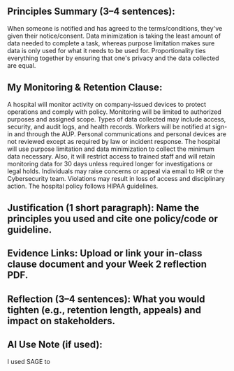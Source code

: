 ## Principles Summary (3–4 sentences):
When someone is notified and has agreed to the terms/conditions, they've given their notice/consent. Data minimization is taking the least amount of data needed to complete a task, whereas purpose limitation makes sure data is only used for what it needs to be used for. Proportionality ties everything together by ensuring that one's privacy and the data collected are equal.  

## My Monitoring & Retention Clause:
A hospital will monitor activity on company-issued devices to protect operations and comply with policy. Monitoring will be limited to authorized purposes and assigned scope. Types of data collected may include access, security, and audit logs, and health records. Workers will be notified at sign-in and through the AUP. Personal communications and personal devices are not reviewed except as required by law or incident response.
The hospital will use purpose limitation and data minimization to collect the minimum data necessary. Also, it will restrict access to trained staff and will retain monitoring data for 30 days unless required longer for investigations or legal holds. Individuals may raise concerns or appeal via email to HR or the Cybersecurity team. Violations may result in loss of access and disciplinary action. The hospital policy follows HIPAA guidelines.


## Justification (1 short paragraph): Name the principles you used and cite one policy/code or guideline.

## Evidence Links: Upload or link your in-class clause document and your Week 2 reflection PDF.

## Reflection (3–4 sentences): What you would tighten (e.g., retention length, appeals) and impact on stakeholders.

## AI Use Note (if used):
I used SAGE to
